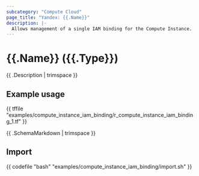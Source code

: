 ```yaml
---
subcategory: "Compute Cloud"
page_title: "Yandex: {{.Name}}"
description: |-
  Allows management of a single IAM binding for the Compute Instance.
---
```


# {{.Name}} ({{.Type}})

{{ .Description | trimspace }}

## Example usage

{{ tffile "examples/compute_instance_iam_binding/r_compute_instance_iam_binding_1.tf" }}

{{ .SchemaMarkdown | trimspace }}

## Import

{{ codefile "bash" "examples/compute_instance_iam_binding/import.sh" }}
